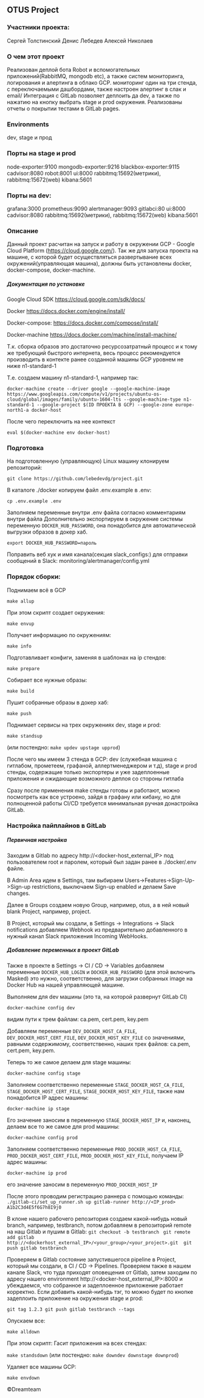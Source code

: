 ## OTUS Project

### Участники проекта:
Сергей Толстинский 
Денис Лебедев 
Алексей Николаев

### О чем этот проект
Реализован деплой бота Robot и вспомогательных приложений(RabbitMQ, mongodb etc), а также систем мониторинга, логирования и алертинга в облако GCP. мониторинг один на три стенда, с переключаемыми дашбордами, также настроен алертинг в слак и email/ Интеграция с GitLab позволяет деплоить да dev, а также по нажатию на кнопку выбрать stage и prod окружения. Реализованы отчеты о покрытии тестами в GitLab pages.

### Environments
dev, stage и прод

### Порты на stage и prod
node-exporter:9100 
mongodb-exporter:9216 
blackbox-exporter:9115 
cadvisor:8080 
robot:8001 
ui:8000 
rabbitmq:15692(метрики), 
rabbitmq:15672(web) 
kibana:5601

### Порты на dev:
grafana:3000 
prometheus:9090 
alertmanager:9093 
gitlabci:80
ui:8000 
cadvisor:8080 
rabbitmq:15692(метрики), 
rabbitmq:15672(web) 
kibana:5601

### Описание
Данный проект расчитан на запуск и работу в окружении GCP - Google Cloud Platform (https://cloud.google.com/). Так же для запуска проекта на машине, с которой будет осуществляться развертывание всех окружений(управляющая машина), должны быть установлены docker, docker-compose, docker-machine.

##### Документация по установке
Google Cloud SDK
https://cloud.google.com/sdk/docs/

Docker
https://docs.docker.com/engine/install/

Docker-compose:
https://docs.docker.com/compose/install/

Docker-machine
https://docs.docker.com/machine/install-machine/


Т.к. сборка образов это достаточно ресурсозатратный процесс и к тому же требующий быстрого интернета, весь процесс рекомендуется производить в контекте ранее созданной машины GCP уровнем не ниже n1-standard-1 

Т.е. создаем машину n1-standard-1, например так:

`docker-machine create --driver google --google-machine-image https://www.googleapis.com/compute/v1/projects/ubuntu-os-cloud/global/images/family/ubuntu-1604-lts --google-machine-type n1-standard-1 --google-project $(ID ПРОЕКТА В GCP) --google-zone europe-north1-a docker-host`

После чего переключить на нее контекст

`eval $(docker-machine env docker-host)`

### Подготовка
На подготовленную (управляющую) Linux машину клонируем репозиторий:

`git clone https://github.com/lebedevdg/project.git`

В каталоге ./docker копируем файл .env.example в .env:

`cp .env.example .env`

Заполняем переменные внутри .env файла согласно комментариям внутри файла Дополнительно экспортируем в окружение системы переменную `DOCKER_HUB_PASSWORD`, она понадобится для автоматической выгрузки образов в докер хаб.

`export DOCKER_HUB_PASSWORD=пароль `

Поправить веб хук и имя канала(секция slack_configs:) для отправки сообщений в Slack: monitoring/alertmanager/config.yml

### Порядок сборки:

Поднимаем всё в GCP

`make allup`

При этом скрипт 
создает окружения: 

`make envup` 

Получает информацию по окружениям: 

`make info`

Подготавливает конфиги, заменяя в шаблонах на ip стендов: 

`make prepare`

Собирает все нужные образы: 

`make build`

Пушит собранные образы в докер хаб: 

`make push`

Поднимает сервисы на трех окружениях dev, stage и prod: 

`make standsup `

(или постендно: `make updev upstage upprod`)

После чего мы имеем 3 стенда в GCP: 
dev (служебная машина с гитлабом, прометеем, графаной, аллертменеджером и т.д), stage и prod стенды, содержащие только экспортеры и уже задеплоенные приложения и ожидающие возможного деплоя со стороны гитлаба

Сразу после применения make стенды готовы и работают, можно посмотреть как все устроено, зайдя в графану или кибану, но для полноценной работы CI/CD требуется минимальная ручная донастройка GitLab.

### Настройка пайплайнов в GitLab

##### Первичная настройка

Заходим в Gitlab по адресу http://<docker-host_external_IP> под пользователем root и паролем, который был задан ранее в ./docker/.env файле.

В Admin Area идем в Settings, там выбираем Users->Features->Sign-Up->Sign-up restrictions, выключаем Sign-up enabled и делаем Save changes.

Далее в Groups создаем новую Group, например, otus, а в ней новый blank Project, например, project.

В Project, который мы создали, в Settings -> Integrations -> Slack notifications добавляем Webhook из предварительно добавленного в нужный канал Slack приложения Incoming WebHooks.

##### Добавление переменных в проект GitLab

Также в проекте в Settings -> CI / CD -> Variables добавляем переменные `DOCKER_HUB_LOGIN` и `DOCKER_HUB_PASSWORD` (для этой включить Masked) это нужно, соответственно, для загрузки собранных image на Docker Hub на нашей управляющей машине. 

Выполняем для dev машины (это та, на которой развернут GitLab CI) 

`docker-machine config dev`

видим пути к трем файлам: ca.pem, cert.pem, key.pem 

Добавляем переменные `DEV_DOCKER_HOST_CA_FILE`, `DEV_DOCKER_HOST_CERT_FILE`, `DEV_DOCKER_HOST_KEY_FILE` со значениями, равными содержимому, соответственно, наших трех файлов: ca.pem, cert.pem, key.pem. 

Теперь то же самое делаем для stage машины: 

`docker-machine config stage`

Заполняем соответственно переменные `STAGE_DOCKER_HOST_CA_FILE`, `STAGE_DOCKER_HOST_CERT_FILE`, `STAGE_DOCKER_HOST_KEY_FILE`, также нам понадобится IP адрес машины: 

`docker-machine ip stage`

Его значение заносим в переменную `STAGE_DOCKER_HOST_IP` и, наконец, делаем все то же самое для prod машины:

`docker-machine config prod`

Заполняем соответственно переменные `PROD_DOCKER_HOST_CA_FILE`, `PROD_DOCKER_HOST_CERT_FILE`, `PROD_DOCKER_HOST_KEY_FILE`,
получаем IP адрес машины: 

`docker-machine ip prod`

его значение заносим в переменную `PROD_DOCKER_HOST_IP`

После этого проводим регистрацию раннера с помощью команды: 
`./gitlab-ci/set_up_runner.sh up gitlab-runner http://<IP_prod> A1b2C3d4E5f6G7h8I9j0`

В клоне нашего рабочего репозитория создаем какой-нибудь новый branch, например, testbranch, потом добавляем в репозиторий remote на наш Gitlab и пушим в Gitlab:
`git checkout -b testbranch `
`git remote add gitlab` `http://<dockerhost_external_IP>/<your_group>/<your_project>.git 
git push gitlab testbranch`

Проверяем в Gitlab состояние запустившегося pipeline в Project, который мы создали, в CI / CD -> Pipelines.
Проверяем также в нашем канале Slack, что туда приходят оповещения от Gitlab, затем заходим по адресу нашего environment http://<docker-host_external_IP>:8000 и убеждаемся, что собранное и задеплоенное приложение работает корректно.
Если добавить какой-нибудь тэг, то можно будет по кнопке задеплоить приложение на окружения stage и prod:

`git tag 1.2.3 git push gitlab testbranch --tags`

Опускаем все:

`make alldown`

При этом скрипт:
Гасит приложения на всех стендах: 

`make standsdown`
(или постендно: `make downdev downstage downprod`) 

Удаляет все машины GCP: 

`make envdown`

&copy;Dreamteam 
